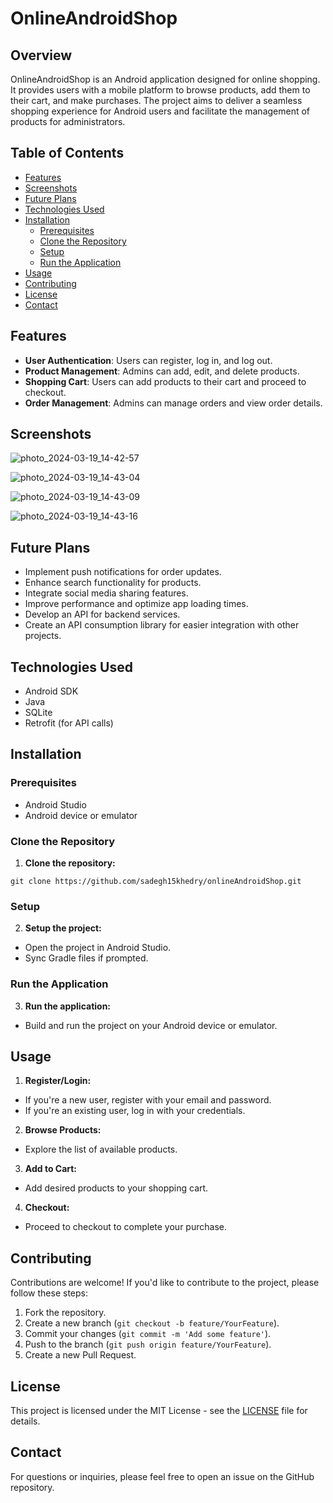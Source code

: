 # OnlineAndroidShop

## Overview

OnlineAndroidShop is an Android application designed for online shopping. It provides users with a mobile platform to browse products, add them to their cart, and make purchases. The project aims to deliver a seamless shopping experience for Android users and facilitate the management of products for administrators.

## Table of Contents

- [Features](#features)
- [Screenshots](#screenshots)
- [Future Plans](#future-plans)
- [Technologies Used](#technologies-used)
- [Installation](#installation)
  - [Prerequisites](#prerequisites)
  - [Clone the Repository](#clone-the-repository)
  - [Setup](#setup)
  - [Run the Application](#run-the-application)
- [Usage](#usage)
- [Contributing](#contributing)
- [License](#license)
- [Contact](#contact)

## Features

- **User Authentication**: Users can register, log in, and log out.
- **Product Management**: Admins can add, edit, and delete products.
- **Shopping Cart**: Users can add products to their cart and proceed to checkout.
- **Order Management**: Admins can manage orders and view order details.

## Screenshots

![photo_2024-03-19_14-42-57](https://github.com/sadegh15khedry/sadeghshop/assets/90490848/0d360327-2eef-4c6a-ab78-717f166cd05b)

![photo_2024-03-19_14-43-04](https://github.com/sadegh15khedry/sadeghshop/assets/90490848/470ff13c-2c9c-417c-a71f-99be5565460d)

![photo_2024-03-19_14-43-09](https://github.com/sadegh15khedry/sadeghshop/assets/90490848/2a06e8d7-c192-4559-8091-3c5a8fe4d30d)

![photo_2024-03-19_14-43-16](https://github.com/sadegh15khedry/sadeghshop/assets/90490848/633599a0-d39b-4b1a-b4a2-8282f8a08a53)

<!-- Add more screenshots as needed -->

## Future Plans

- Implement push notifications for order updates.
- Enhance search functionality for products.
- Integrate social media sharing features.
- Improve performance and optimize app loading times.
- Develop an API for backend services.
- Create an API consumption library for easier integration with other projects.

## Technologies Used

- Android SDK
- Java
- SQLite
- Retrofit (for API calls)

## Installation

### Prerequisites

- Android Studio
- Android device or emulator

### Clone the Repository

1. **Clone the repository:**
```
git clone https://github.com/sadegh15khedry/onlineAndroidShop.git
```

### Setup

2. **Setup the project:**
- Open the project in Android Studio.
- Sync Gradle files if prompted.

### Run the Application

3. **Run the application:**
- Build and run the project on your Android device or emulator.

## Usage

1. **Register/Login:**
- If you're a new user, register with your email and password.
- If you're an existing user, log in with your credentials.

2. **Browse Products:**
- Explore the list of available products.

3. **Add to Cart:**
- Add desired products to your shopping cart.

4. **Checkout:**
- Proceed to checkout to complete your purchase.

## Contributing

Contributions are welcome! If you'd like to contribute to the project, please follow these steps:
1. Fork the repository.
2. Create a new branch (`git checkout -b feature/YourFeature`).
3. Commit your changes (`git commit -m 'Add some feature'`).
4. Push to the branch (`git push origin feature/YourFeature`).
5. Create a new Pull Request.

## License

This project is licensed under the MIT License - see the [LICENSE](LICENSE) file for details.

## Contact

For questions or inquiries, please feel free to open an issue on the GitHub repository.
